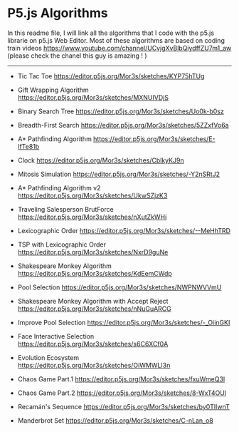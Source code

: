P5.js Algorithms
======================

In this readme file, I will link all the algorithms that I code with the p5.js librarie on p5.js Web Editor.
Most of these algorithms are based on coding train videos <https://www.youtube.com/channel/UCvjgXvBlbQiydffZU7m1_aw> (please check the chanel this guy is amazing ! ) 

-------------------------------------------------------------------------

* Tic Tac Toe
<https://editor.p5js.org/Mor3s/sketches/KYP75hTUg>

* Gift Wrapping Algorithm
<https://editor.p5js.org/Mor3s/sketches/MXNUIVDjS>

* Binary Search Tree
<https://editor.p5js.org/Mor3s/sketches/Uo0k-b0sz>

* Breadth-First Search
<https://editor.p5js.org/Mor3s/sketches/5ZZxfVo6a>

* A* Pathfinding Algorithm
<https://editor.p5js.org/Mor3s/sketches/E-lfTe81b>

* Clock
<https://editor.p5js.org/Mor3s/sketches/CblkyKJ9n>

* Mitosis Simulation
<https://editor.p5js.org/Mor3s/sketches/-Y2nSRtJ2>

* A* Pathfinding Algorithm v2
<https://editor.p5js.org/Mor3s/sketches/UkwSZjzK3>

* Traveling Salesperson BrutForce
<https://editor.p5js.org/Mor3s/sketches/nXutZkWHi>

* Lexicographic Order
<https://editor.p5js.org/Mor3s/sketches/--MeHhTRD>

* TSP with Lexicographic Order
<https://editor.p5js.org/Mor3s/sketches/NxrD9guNe>

* Shakespeare Monkey Algorithm
<https://editor.p5js.org/Mor3s/sketches/KdEemCWdp>

* Pool Selection
<https://editor.p5js.org/Mor3s/sketches/NWPNWVVmU>

* Shakespeare Monkey Algorithm with Accept Reject
<https://editor.p5js.org/Mor3s/sketches/nNuGuARCG>

* Improve Pool Selection
<https://editor.p5js.org/Mor3s/sketches/-_OiinGKI>

* Face Interactive Selection
<https://editor.p5js.org/Mor3s/sketches/s6C6XCf0A>

* Evolution Ecosystem
<https://editor.p5js.org/Mor3s/sketches/OiWMWLI3n>

* Chaos Game Part.1
<https://editor.p5js.org/Mor3s/sketches/fxuWmeQ3l>

* Chaos Game Part.2
<https://editor.p5js.org/Mor3s/sketches/8-WxT4OUl>

* Recamán's Sequence
<https://editor.p5js.org/Mor3s/sketches/by0TIlwnT>

* Manderbrot Set
<https://editor.p5js.org/Mor3s/sketches/C-nLan_o8>






